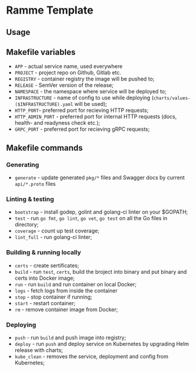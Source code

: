 # Ramme Template

## Usage


## Makefile variables

- `APP` - actual service name, used everywhere
- `PROJECT` - project repo on Github, Gitlab etc.
- `REGISTRY` - container registry the image will be pushed to;
- `RELEASE` - SemVer version of the release;
- `NAMESPACE` - the namespace where service will be deployed to;
- `INFRASTRUCTURE` - name of config to use while deploying (`charts/values-($INFRASTRUCTURE).yaml` will be used);
- `HTTP_PORT`- preferred port for recieving HTTP requests;
- `HTTP_ADMIN_PORT` - preferred port for internal HTTP requests (docs, health- and readyness check etc.);
- `GRPC_PORT` - preferred port for recieving gRPC requests;

## Makefile commands

### Generating
- `generate` - update generated `pkg/*` files and Swagger docs by current `api/*.proto` files

### Linting & testing
- `bootstrap` - install godep, golint and golang-ci linter on your $GOPATH;
- `test` - run `go fmt`, `go lint`, `go vet`, `go test` on all the Go files in directory;
- `coverage` - count up test coverage;
- `lint_full` - run golang-ci linter;

### Building & running locally
- `certs` - create sertificates;
- `build` - run `test`, `certs`, build the broject into binary and put binary and certs into Docker image;
- `run` - run `build` and run container on local Docker;
- `logs` - fetch logs from inside the container
- `stop` - stop container if running;
- `start` - restart container;
- `rm` - remove container image from Docker;

### Deploying
- `push` - run `build` and push image into registry;
- `deploy` - run `push` and deploy service on Kubernetes by upgrading Helm release with charts;
- `kube_clean` - removes the service, deployment and config from Kubernetes;
